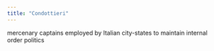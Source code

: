```yaml
---
title: "Condottieri"
---
```

mercenary captains employed by Italian city-states to maintain internal order
politics

